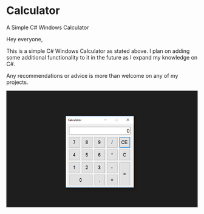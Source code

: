 # Calculator
A Simple C# Windows Calculator

Hey everyone,

This is a simple C# Windows Calculator as stated above. I plan on adding some additional functionality to it in the future as I expand my knowledge on C#.

Any recommendations or advice is more than welcome on any of my projects. 

![alt text](https://github.com/abelberhane/Calculator/blob/master/Calculator.png)
